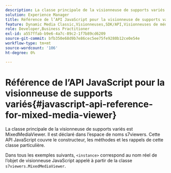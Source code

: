 ```yaml
---
description: La classe principale de la visionneuse de supports variés est MixedMediaViewer. Il est déclaré dans l’espace de noms s7viewers. Cette API JavaScript couvre le constructeur, les méthodes et les rappels de cette classe particulière.
solution: Experience Manager
title: Référence de l’API JavaScript pour la visionneuse de supports variés
feature: Dynamic Media Classic,Visionneuses,SDK/API,Visionneuses de médias mixtes
role: Developer,Business Practitioner
exl-id: a557ffab-b9e6-4a7c-89c2-1f7b89cd6209
source-git-commit: bfb350e68d9b7e86cec5ee75fe9280b12ce0e54e
workflow-type: tm+mt
source-wordcount: '106'
ht-degree: 0%

---
```


# Référence de l’API JavaScript pour la visionneuse de supports variés{#javascript-api-reference-for-mixed-media-viewer}

La classe principale de la visionneuse de supports variés est MixedMediaViewer. Il est déclaré dans l’espace de noms s7viewers. Cette API JavaScript couvre le constructeur, les méthodes et les rappels de cette classe particulière.

Dans tous les exemples suivants, `<instance>` correspond au nom réel de l’objet de visionneuse JavaScript appelé à partir de la classe `s7viewers.MixedMediaViewer`.
